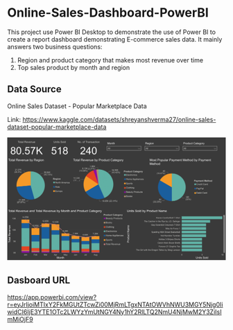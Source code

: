 # Online-Sales-Dashboard-PowerBI

This project use Power BI Desktop to demonstrate the use of Power BI to create a report dashboard demonstrating E-commerce sales data. It mainly answers two business questions:
1. Region and product category that makes most revenue over time
2. Top sales product by month and region

## Data Source
Online Sales Dataset - Popular Marketplace Data

Link: https://www.kaggle.com/datasets/shreyanshverma27/online-sales-dataset-popular-marketplace-data

![alt text](https://github.com/hcheung-dev/Online-Sales-Dashboard-PowerBI/blob/main/Online_sales_dashboard.png)

## Dasboard URL

https://app.powerbi.com/view?r=eyJrIjoiMTIxY2FkMGUtZTcwZi00MjRmLTgxNTAtOWVhNWU3MGY5Njg0IiwidCI6IjE3YTE1OTc2LWYzYmUtNGY4Ny1hY2RlLTQ2NmU4NjMwM2Y3ZiIsImMiOjF9
